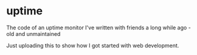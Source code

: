# uptime

The code of an uptime monitor I've written with friends a long while ago - old and unmaintained

Just uploading this to show how I got started with web development.
